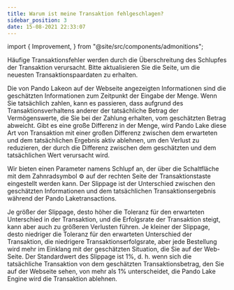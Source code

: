 ```yaml
---
title: Warum ist meine Transaktion fehlgeschlagen?
sidebar_position: 3
date: 15-08-2021 22:33:07
---
```


import { Improvement, } from "@site/src/components/admonitions";

<Improvement />


Häufige Transaktionsfehler werden durch die Überschreitung des Schlupfes der Transaktion verursacht. Bitte aktualisieren Sie die Seite, um die neuesten Transaktionspaardaten zu erhalten.

Die von Pando Lakeon auf der Webseite angezeigten Informationen sind die geschätzten Informationen zum Zeitpunkt der Eingabe der Menge. Wenn Sie tatsächlich zahlen, kann es passieren, dass aufgrund des Transaktionsverhaltens anderer der tatsächliche Betrag der Vermögenswerte, die Sie bei der Zahlung erhalten, vom geschätzten Betrag abweicht. Gibt es eine große Differenz in der Menge, wird Pando Lake diese Art von Transaktion mit einer großen Differenz zwischen dem erwarteten und dem tatsächlichen Ergebnis aktiv ablehnen, um den Verlust zu reduzieren, der durch die Differenz zwischen dem geschätzten und dem tatsächlichen Wert verursacht wird.

Wir bieten einen Parameter namens Schlupf an, der über die Schaltfläche mit dem Zahnradsymbol ⚙ auf der rechten Seite der Transaktionstaste eingestellt werden kann. Der Slippage ist der Unterschied zwischen den geschätzten Informationen und dem tatsächlichen Transaktionsergebnis während der Pando Laketransactions.

Je größer der Slippage, desto höher die Toleranz für den erwarteten Unterschied in der Transaktion, und die Erfolgsrate der Transaktion steigt, kann aber auch zu größeren Verlusten führen. Je kleiner der Slippage, desto niedriger die Toleranz für den erwarteten Unterschied der Transaktion, die niedrigere Transaktionserfolgsrate, aber jede Bestellung wird mehr im Einklang mit der geschätzten Situation, die Sie auf der Web-Seite. Der Standardwert des Slippage ist 1%, d. h. wenn sich die tatsächliche Transaktion von dem geschätzten Transaktionsbetrag, den Sie auf der Webseite sehen, von mehr als 1% unterscheidet, die Pando Lake Engine wird die Transaktion ablehnen.